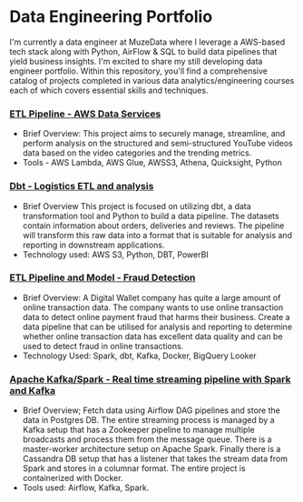 # Data Engineering Portfolio

I'm currently a data engineer at MuzeData where I leverage a AWS-based tech stack along with Python, AirFlow & SQL to build data pipelines that yield business insights. I'm excited to share my still developing data engineer portfolio. Within this repository, you'll find a comprehensive catalog of projects completed in various data analytics/engineering courses each of which covers essential skills and techniques.

### [ETL Pipeline - AWS Data Services](https://github.com/ChisomOrika/Youtube-ETL-Analysis) 

- Brief Overview: This project aims to securely manage, streamline, and perform analysis on the structured and semi-structured YouTube videos data based on the video categories and the trending metrics.
- Tools - AWS Lambda, AWS Glue, AWSS3, Athena, Quicksight, Python

### [Dbt - Logistics ETL and analysis](https://github.com/ChisomOrika/ChambauI-Inc-Analytics)

- Brief Overview This project is focused on utilizing dbt, a data transformation tool and Python to build a data pipeline. The datasets contain information about orders, deliveries and reviews. The pipeline will transform this raw data into a format that is suitable for analysis and reporting in downstream applications.
- Technology used: AWS S3, Python, DBT, PowerBI

### [ETL Pipeline and Model - Fraud Detection](https://github.com/ChisomOrika/Fraud-prediction-pipeline)
- Brief Overview: A Digital Wallet company has quite a large amount of online transaction data. The company wants to use online transaction data to detect online payment fraud that harms their business. Create a data pipeline that can be utilised for analysis and reporting to determine whether online transaction data has excellent data quality and can be used to detect fraud in online transactions.
- Technology Used: Spark, dbt, Kafka, Docker, BigQuery Looker


### [Apache Kafka/Spark - Real time streaming pipeline with Spark and Kafka](https://github.com/ChisomOrika/User-Profile-Pipeline)

- Brief Overview; Fetch data  using Airflow DAG pipelines and store the data in Postgres DB. The entire streaming process is managed by a Kafka setup that has a Zookeeper pipeline to manage multiple broadcasts and process them from the message queue. There is a master-worker architecture setup on Apache Spark. Finally there is a Cassandra DB setup that has a listener that takes the stream data from Spark and stores in a columnar format. The entire project is containerized with Docker.
- Tools used: Airflow, Kafka, Spark.


